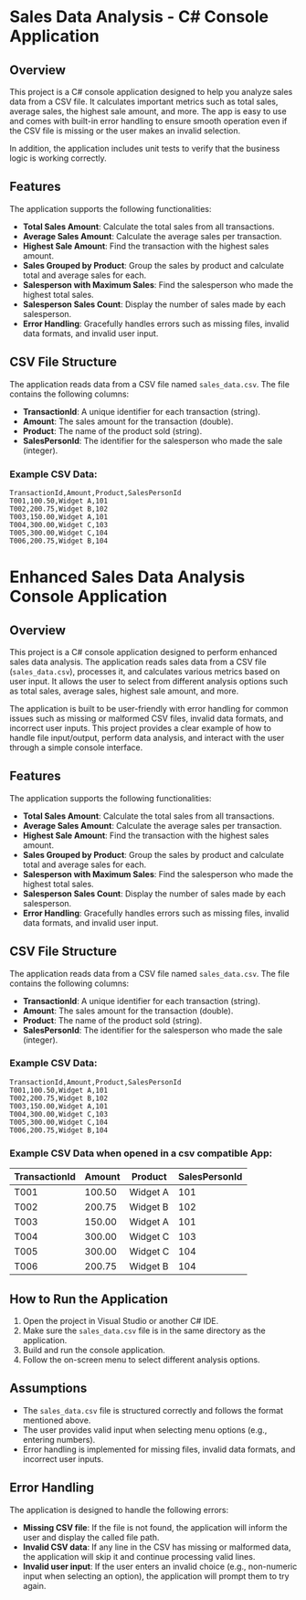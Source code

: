 # Sales Data Analysis - C# Console Application

## Overview

This project is a C# console application designed to help you analyze sales data from a CSV file. It calculates important metrics such as total sales, average sales, the highest sale amount, and more. The app is easy to use and comes with built-in error handling to ensure smooth operation even if the CSV file is missing or the user makes an invalid selection.

In addition, the application includes unit tests to verify that the business logic is working correctly.

## Features

The application supports the following functionalities:

- **Total Sales Amount**: Calculate the total sales from all transactions.
- **Average Sales Amount**: Calculate the average sales per transaction.
- **Highest Sale Amount**: Find the transaction with the highest sales amount.
- **Sales Grouped by Product**: Group the sales by product and calculate total and average sales for each.
- **Salesperson with Maximum Sales**: Find the salesperson who made the highest total sales.
- **Salesperson Sales Count**: Display the number of sales made by each salesperson.
- **Error Handling**: Gracefully handles errors such as missing files, invalid data formats, and invalid user input.

## CSV File Structure

The application reads data from a CSV file named `sales_data.csv`. The file contains the following columns:

- **TransactionId**: A unique identifier for each transaction (string).
- **Amount**: The sales amount for the transaction (double).
- **Product**: The name of the product sold (string).
- **SalesPersonId**: The identifier for the salesperson who made the sale (integer).

### Example CSV Data:

```csv
TransactionId,Amount,Product,SalesPersonId
T001,100.50,Widget A,101
T002,200.75,Widget B,102
T003,150.00,Widget A,101
T004,300.00,Widget C,103
T005,300.00,Widget C,104
T006,200.75,Widget B,104
```
# Enhanced Sales Data Analysis Console Application

## Overview

This project is a C# console application designed to perform enhanced sales data analysis. The application reads sales data from a CSV file (`sales_data.csv`), processes it, and calculates various metrics based on user input. It allows the user to select from different analysis options such as total sales, average sales, highest sale amount, and more.

The application is built to be user-friendly with error handling for common issues such as missing or malformed CSV files, invalid data formats, and incorrect user inputs. This project provides a clear example of how to handle file input/output, perform data analysis, and interact with the user through a simple console interface.

## Features

The application supports the following functionalities:
- **Total Sales Amount**: Calculate the total sales from all transactions.
- **Average Sales Amount**: Calculate the average sales per transaction.
- **Highest Sale Amount**: Find the transaction with the highest sales amount.
- **Sales Grouped by Product**: Group the sales by product and calculate total and average sales for each.
- **Salesperson with Maximum Sales**: Find the salesperson who made the highest total sales.
- **Salesperson Sales Count**: Display the number of sales made by each salesperson.
- **Error Handling**: Gracefully handles errors such as missing files, invalid data formats, and invalid user input.

## CSV File Structure

The application reads data from a CSV file named `sales_data.csv`. The file contains the following columns:

- **TransactionId**: A unique identifier for each transaction (string).
- **Amount**: The sales amount for the transaction (double).
- **Product**: The name of the product sold (string).
- **SalesPersonId**: The identifier for the salesperson who made the sale (integer).


 ### Example CSV Data:

```csv
TransactionId,Amount,Product,SalesPersonId
T001,100.50,Widget A,101
T002,200.75,Widget B,102
T003,150.00,Widget A,101
T004,300.00,Widget C,103
T005,300.00,Widget C,104
T006,200.75,Widget B,104
```

### Example CSV Data when opened in a csv compatible App:

| TransactionId | Amount | Product   | SalesPersonId |
|---------------|--------|-----------|---------------|
| T001          | 100.50 | Widget A  | 101           |
| T002          | 200.75 | Widget B  | 102           |
| T003          | 150.00 | Widget A  | 101           |
| T004          | 300.00 | Widget C  | 103           |
| T005          | 300.00 | Widget C  | 104           |
| T006          | 200.75 | Widget B  | 104           |


## How to Run the Application

1. Open the project in Visual Studio or another C# IDE.
2. Make sure the `sales_data.csv` file is in the same directory as the application.
3. Build and run the console application.
4. Follow the on-screen menu to select different analysis options.

## Assumptions

- The `sales_data.csv` file is structured correctly and follows the format mentioned above.
- The user provides valid input when selecting menu options (e.g., entering numbers).
- Error handling is implemented for missing files, invalid data formats, and incorrect user inputs.

## Error Handling

The application is designed to handle the following errors:

- **Missing CSV file**: If the file is not found, the application will inform the user and display the called file path.
- **Invalid CSV data**: If any line in the CSV has missing or malformed data, the application will skip it and continue processing valid lines.
- **Invalid user input**: If the user enters an invalid choice (e.g., non-numeric input when selecting an option), the application will prompt them to try again.


